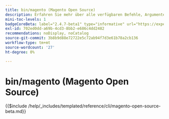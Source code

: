 ```yaml
---
title: bin/magento (Magento Open Source)
description: Erfahren Sie mehr über alle verfügbaren Befehle, Argumente und Optionen für das Befehlszeilen-Tool "bin/magento".
mini-toc-levels: 1
badgeCoreBeta: label="2.4.7-beta1" type="informative" url="https://experienceleague.adobe.com/docs/commerce-operations/release/notes/magento-open-source/2-4-7.html"
exl-id: 702ed0dd-a69b-4cd3-8bb2-e686c4dd2482
recommendations: noDisplay, noCatalog
source-git-commit: 3b8b9d88e72722e5c72ab94f7d3e61b78a2cb136
workflow-type: tm+mt
source-wordcount: '27'
ht-degree: 0%

---
```


# bin/magento (Magento Open Source)

{{$include /help/_includes/templated/reference/cli/magento-open-source-beta.md}}
